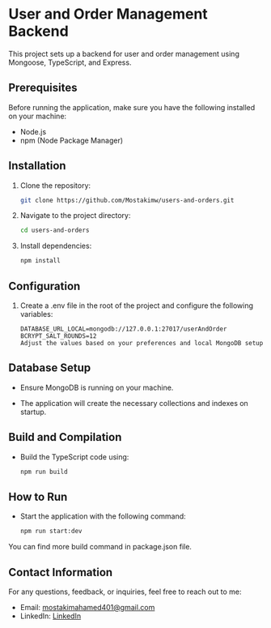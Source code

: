 # User and Order Management Backend

This project sets up a backend for user and order management using Mongoose, TypeScript, and Express.

## Prerequisites

Before running the application, make sure you have the following installed on your machine:

- Node.js
- npm (Node Package Manager)

## Installation

1. Clone the repository:

   ```bash
   git clone https://github.com/Mostakimw/users-and-orders.git

   ```

2. Navigate to the project directory:

   ```bash
   cd users-and-orders

   ```

3. Install dependencies:

   ```bash
   npm install
   ```

## Configuration

1. Create a .env file in the root of the project and configure the following variables:
   ```PORT=5000
   DATABASE_URL_LOCAL=mongodb://127.0.0.1:27017/userAndOrder
   BCRYPT_SALT_ROUNDS=12
   Adjust the values based on your preferences and local MongoDB setup
   ```

## Database Setup

- Ensure MongoDB is running on your machine.

- The application will create the necessary collections and indexes on startup.

## Build and Compilation

- Build the TypeScript code using:

  ```bash
  npm run build

  ```

## How to Run

- Start the application with the following command:
  ```bash
  npm run start:dev
  ```

You can find more build command in package.json file.

## Contact Information

For any questions, feedback, or inquiries, feel free to reach out to me:

- Email: [mostakimahamed401@gmail.com](mailto:mostakimahamed401@gmail.com)
- LinkedIn: [LinkedIn](https://www.linkedin.com/in/mostakim-ahamed/)
